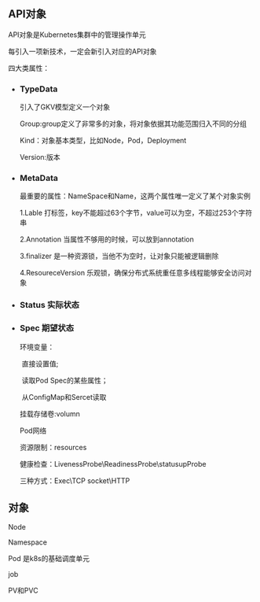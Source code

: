 ## API对象

API对象是Kubernetes集群中的管理操作单元

每引入一项新技术，一定会新引入对应的API对象

四大类属性：

- ### TypeData

  引入了GKV模型定义一个对象

  Group:group定义了非常多的对象，将对象依据其功能范围归入不同的分组

  Kind：对象基本类型，比如Node，Pod，Deployment

  Version:版本

- ### MetaData

  最重要的属性：NameSpace和Name，这两个属性唯一定义了某个对象实例

  1.Lable 打标签，key不能超过63个字节，value可以为空，不超过253个字符串

  2.Annotation 当属性不够用的时候，可以放到annotation

  3.finalizer 是一种资源锁，当他不为空时，让对象只能被逻辑删除

  4.ResoureceVersion 乐观锁，确保分布式系统重任意多线程能够安全访问对象

- ### Status 实际状态

- ### Spec 期望状态

  环境变量：

  ​	直接设置值;

  ​	读取Pod Spec的某些属性；

  ​	从ConfigMap和Sercet读取

  挂载存储卷:volumn

  Pod网络

  资源限制：resources

  健康检查：LivenessProbe\ReadinessProbe\statusupProbe

  三种方式：Exec\TCP socket\HTTP

## 对象

Node

Namespace

Pod 是k8s的基础调度单元

job

PV和PVC

